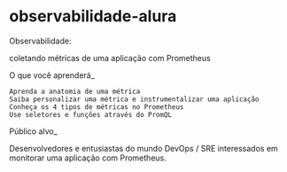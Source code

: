 # observabilidade-alura

Observabilidade:

coletando métricas de uma aplicação com Prometheus

O que você aprenderá_

    Aprenda a anatomia de uma métrica
    Saiba personalizar uma métrica e instrumentalizar uma aplicação
    Conheça os 4 tipos de métricas no Prometheus
    Use seletores e funções através do PromQL

Público alvo_

Desenvolvedores e entusiastas do mundo DevOps / SRE interessados em monitorar uma aplicação com Prometheus.
